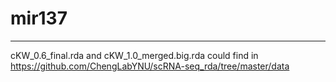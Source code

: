 # mir137
---
cKW_0.6_final.rda and cKW_1.0_merged.big.rda could find in https://github.com/ChengLabYNU/scRNA-seq_rda/tree/master/data
